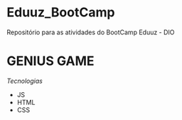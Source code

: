 # Eduuz_BootCamp

Repositório para as atividades do BootCamp Eduuz - DIO

# GENIUS GAME

_Tecnologias_

-   JS
-   HTML
-   CSS
